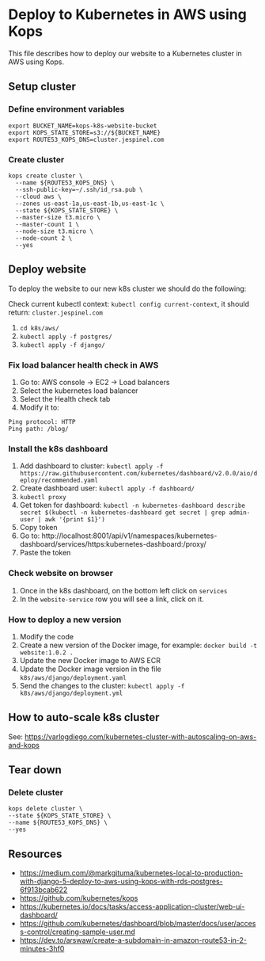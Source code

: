 # Deploy to Kubernetes in AWS using Kops

This file describes how to deploy our website to a Kubernetes cluster in AWS using Kops.

## Setup cluster

### Define environment variables
```
export BUCKET_NAME=kops-k8s-website-bucket
export KOPS_STATE_STORE=s3://${BUCKET_NAME}
export ROUTE53_KOPS_DNS=cluster.jespinel.com
```

### Create cluster
```
kops create cluster \
  --name ${ROUTE53_KOPS_DNS} \
  --ssh-public-key=~/.ssh/id_rsa.pub \
  --cloud aws \
  --zones us-east-1a,us-east-1b,us-east-1c \
  --state ${KOPS_STATE_STORE} \
  --master-size t3.micro \
  --master-count 1 \
  --node-size t3.micro \
  --node-count 2 \
  --yes
```

## Deploy website

To deploy the website to our new k8s cluster we should do the following:

Check current kubectl context: `kubectl config current-context`, it should return: `cluster.jespinel.com`

1. `cd k8s/aws/`
1. `kubectl apply -f postgres/`
1. `kubectl apply -f django/`

### Fix load balancer health check in AWS

1. Go to: AWS console -> EC2 -> Load balancers
1. Select the kubernetes load balancer
1. Select the Health check tab
1. Modify it to:
```
Ping protocol: HTTP
Ping path: /blog/
```

### Install the k8s dashboard

1. Add dashboard to cluster: `kubectl apply -f https://raw.githubusercontent.com/kubernetes/dashboard/v2.0.0/aio/deploy/recommended.yaml`
1. Create dashboard user: `kubectl apply -f dashboard/`
1. `kubectl proxy`
1. Get token for dashboard: `kubectl -n kubernetes-dashboard describe secret $(kubectl -n kubernetes-dashboard get secret | grep admin-user | awk '{print $1}')`
1. Copy token
1. Go to: http://localhost:8001/api/v1/namespaces/kubernetes-dashboard/services/https:kubernetes-dashboard:/proxy/
1. Paste the token

### Check website on browser

1. Once in the k8s dashboard, on the bottom left click on `services`
1. In the `website-service` row you will see a link, click on it.

### How to deploy a new version

1. Modify the code
1. Create a new version of the Docker image, for example: `docker build -t website:1.0.2 .`
1. Update the new Docker image to AWS ECR
1. Update the Docker image version in the file `k8s/aws/django/deployment.yaml`
1. Send the changes to the cluster: `kubectl apply -f k8s/aws/django/deployment.yml`

## How to auto-scale k8s cluster

See: https://varlogdiego.com/kubernetes-cluster-with-autoscaling-on-aws-and-kops

## Tear down

### Delete cluster

```
kops delete cluster \
--state ${KOPS_STATE_STORE} \
--name ${ROUTE53_KOPS_DNS} \
--yes
```

## Resources

* https://medium.com/@markgituma/kubernetes-local-to-production-with-django-5-deploy-to-aws-using-kops-with-rds-postgres-6f913bcab622
* https://github.com/kubernetes/kops
* https://kubernetes.io/docs/tasks/access-application-cluster/web-ui-dashboard/
* https://github.com/kubernetes/dashboard/blob/master/docs/user/access-control/creating-sample-user.md
* https://dev.to/arswaw/create-a-subdomain-in-amazon-route53-in-2-minutes-3hf0

